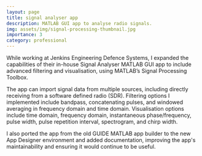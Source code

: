 ```yaml
---
layout: page
title: signal analyser app
description: MATLAB GUI app to analyse radio signals.
img: assets/img/signal-processing-thumbnail.jpg
importance: 3
category: professional
---
```


While working at Jenkins Engineering Defence Systems, I expanded the capabilities of their in-house Signal Analyser MATLAB GUI app to include advanced filtering and visualisation, using MATLAB’s Signal Processing Toolbox.

The app can import signal data from multiple sources, including directly receiving from a software defined radio (SDR). Filtering options I implemented include bandpass, concatenating pulses, and windowed averaging in frequency domain and time domain. Visualisation options include time domain, frequency domain, instantaneous phase/frequency, pulse width, pulse repetition interval, spectrogram, and chirp width.

I also ported the app from the old GUIDE MATLAB app builder to the new App Designer environment and added documentation, improving the app's maintainability and ensuring it would continue to be useful.
